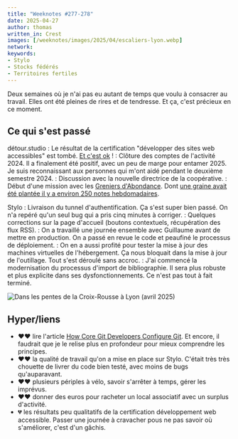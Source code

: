 ```yaml
---
title: "Weeknotes #277-278"
date: 2025-04-27
author: thomas
written_in: Crest
images: [/weeknotes/images/2025/04/escaliers-lyon.webp]
network:
keywords:
- Stylo
- Stocks fédérés
- Territoires fertiles
---
```


Deux semaines où je n'ai pas eu autant de temps que voulu à consacrer au travail. Elles ont été pleines de rires et de tendresse. Et ça, c'est précieux en ce moment.

<!--more-->

## Ce qui s'est passé

détour.studio
: Le résultat de la certification "développer des sites web accessibles" est tombé. [Et c'est ok](https://certificate.bcdiploma.com/check/CAE5E29C266999BE799C67DCF07D094987207C50B68170295B5797C2C1F0D057eU01cG9tM2xIU2cxTHNMdzNGQUc1Q1R0ODB5Znh5S0J5dFhldUpvTUw2WHNJbjlY) !
: Clôture des comptes de l'activité 2024. Il a finalement été positif, avec un peu de marge pour entamer 2025. Je suis reconnaissant aux personnes qui m'ont aidé pendant le deuxième semestre 2024.
: Discussion avec la nouvelle directrice de la coopérative.
: Début d'une mission avec les [Greniers d'Abondance](https://resiliencealimentaire.org/). Dont [une graine avait été plantée il y a environ 250 notes hebdomadaires](/weeknotes/21/).

Stylo
: Livraison du tunnel d'authentification. Ça s'est super bien passé. On n'a repéré qu'un seul bug qui a pris cinq minutes à corriger.
: Quelques corrections sur la page d'accueil (boutons contextuels, récupération des flux RSS).
: On a travaillé une journée ensemble avec Guillaume avant de mettre en production. On a passé en revue le code et peaufiné le processus de déploiement.
: On en a aussi profité pour tester la mise à jour des machines virtuelles de l'hébergement. Ça nous bloquait dans la mise à jour de l'outillage. Tout s'est déroulé sans accroc.
: J'ai commencé la modernisation du processus d'import de bibliographie. Il sera plus robuste et plus explicite dans ses dysfonctionnements. Ce n'est pas tout à fait terminé.

![](/weeknotes/images/2025/04/escaliers-lyon.webp "Dans les pentes de la Croix-Rousse à Lyon (avril 2025)")


## Hyper/liens

- <span aria-label="J'ai beaucoup aimé">❤️❤️</span> lire l'article <a href="https://blog.gitbutler.com/how-git-core-devs-configure-git/" lang="en">How Core Git Developers Configure Git</a>. Et encore, il faudrait que je le relise plus en profondeur pour mieux comprendre les principes.
- <span aria-label="J'ai beaucoup aimé">❤️❤️</span> la qualité de travail qu'on a mise en place sur Stylo. C'était très très chouette de livrer du code bien testé, avec moins de bugs qu'auparavant.
- <span aria-label="J'ai beaucoup aimé">❤️❤️</span> plusieurs périples à vélo, savoir s'arrêter à temps, gérer les imprévus.
- <span aria-label="J'ai beaucoup aimé">❤️❤️</span> donner des euros pour racheter un local associatif avec un surplus d'activité.
- <span aria-label="J'ai eu de la peine avec">💔</span> les résultats peu qualitatifs de la certification développement web accessible. Passer une journée à cravacher pous ne pas savoir où s'améliorer, c'est d'un gâchis.
